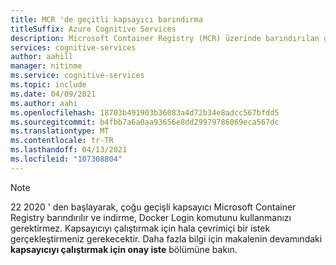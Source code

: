 ```yaml
---
title: MCR 'de geçitli kapsayıcı barındırma
titleSuffix: Azure Cognitive Services
description: Microsoft Container Registry (MCR) üzerinde barındırılan geçitli kapsayıcılar hakkında bilgi alın
services: cognitive-services
author: aahill
manager: nitinme
ms.service: cognitive-services
ms.topic: include
ms.date: 04/09/2021
ms.author: aahi
ms.openlocfilehash: 18703b491903b36083a4d72b34e8adcc567bfdd5
ms.sourcegitcommit: b4fbb7a6a0aa93656e8dd29979786069eca567dc
ms.translationtype: MT
ms.contentlocale: tr-TR
ms.lasthandoff: 04/13/2021
ms.locfileid: "107308804"
---
```

> [!NOTE]
> 22 2020 ' den başlayarak, çoğu geçişli kapsayıcı Microsoft Container Registry barındırılır ve indirme, Docker Login komutunu kullanmanızı gerektirmez. Kapsayıcıyı çalıştırmak için hala çevrimiçi bir istek gerçekleştirmeniz gerekecektir. Daha fazla bilgi için makalenin devamındaki **kapsayıcıyı çalıştırmak için onay iste** bölümüne bakın.
